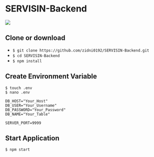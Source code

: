 # SERVISIN-Backend

<img src= 'https://www.tutsmake.com/wp-content/uploads/2019/03/node-js-mysql-crud.jpeg' />

## Clone or download
- `$ git clone https://github.com/zidni0192/SERVISIN-Backend.git`
- `$ cd SERVISIN-Backend`
- `$ npm install`
## Create Environment Variable
```
$ touch .env
$ nano .env
```

```
DB_HOST="Your_Host"
DB_USER="Your_Username"
DB_PASSWORD="Your_Password"
DB_NAME="Your_Table"

SERVER_PORT=9999
```
## Start Application
`$ npm start`
